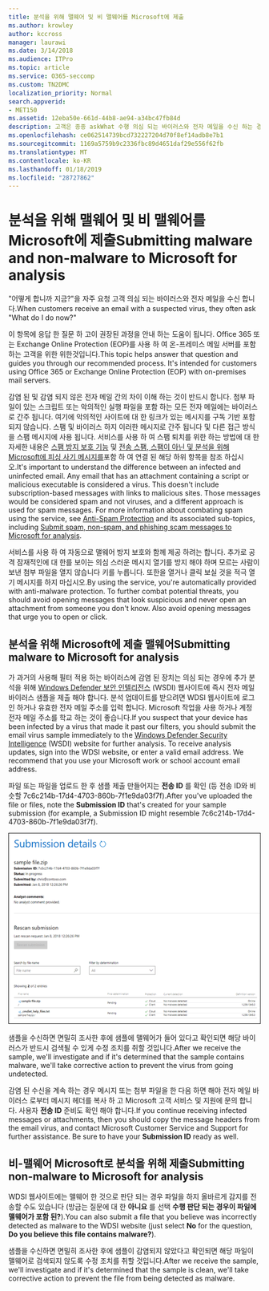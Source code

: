 ```yaml
---
title: 분석을 위해 맬웨어 및 비 맬웨어를 Microsoft에 제출
ms.author: krowley
author: kccross
manager: laurawi
ms.date: 3/14/2018
ms.audience: ITPro
ms.topic: article
ms.service: O365-seccomp
ms.custom: TN2DMC
localization_priority: Normal
search.appverid:
- MET150
ms.assetid: 12eba50e-661d-44b8-ae94-a34bc47fb84d
description: 고객은 종종 askWhat 수행 의심 되는 바이러스와 전자 메일을 수신 하는 경우 이제 합니까?
ms.openlocfilehash: ce062514739bcd732227204d70f8ef14adb8e7b1
ms.sourcegitcommit: 1169a5759b9c2336fbc89d4651daf29e556f62fb
ms.translationtype: MT
ms.contentlocale: ko-KR
ms.lasthandoff: 01/18/2019
ms.locfileid: "28727862"
---
```

# <a name="submitting-malware-and-non-malware-to-microsoft-for-analysis"></a><span data-ttu-id="1cf97-103">분석을 위해 맬웨어 및 비 맬웨어를 Microsoft에 제출</span><span class="sxs-lookup"><span data-stu-id="1cf97-103">Submitting malware and non-malware to Microsoft for analysis</span></span>

<span data-ttu-id="1cf97-104">"어떻게 합니까 지금?"을 자주 요청 고객 의심 되는 바이러스와 전자 메일을 수신 합니다.</span><span class="sxs-lookup"><span data-stu-id="1cf97-104">When customers receive an email with a suspected virus, they often ask "What do I do now?"</span></span>
  
<span data-ttu-id="1cf97-p101">이 항목에 응답 한 질문 하 고이 권장된 과정을 안내 하는 도움이 됩니다. Office 365 또는 Exchange Online Protection (EOP)를 사용 하 여 온-프레미스 메일 서버를 포함 하는 고객을 위한 위한것입니다.</span><span class="sxs-lookup"><span data-stu-id="1cf97-p101">This topic helps answer that question and guides you through our recommended process. It's intended for customers using Office 365 or Exchange Online Protection (EOP) with on-premises mail servers.</span></span>
  
<span data-ttu-id="1cf97-p102">감염 된 및 감염 되지 않은 전자 메일 간의 차이 이해 하는 것이 반드시 합니다. 첨부 파일이 있는 스크립트 또는 악의적인 실행 파일을 포함 하는 모든 전자 메일에는 바이러스로 간주 됩니다. 여기에 악의적인 사이트에 대 한 링크가 있는 메시지를 구독 기반 포함 되지 않습니다. 스팸 및 바이러스 하지 이러한 메시지로 간주 됩니다 및 다른 접근 방식을 스팸 메시지에 사용 됩니다. 서비스를 사용 하 여 스팸 퇴치를 위한 하는 방법에 대 한 자세한 내용은 [스팸 방지 보호 기능](anti-spam-and-anti-malware-protection.md) 및 [전송 스팸, 스팸이 아닌 및 분석을 위해 Microsoft에 피싱 사기 메시지를](submit-spam-non-spam-and-phishing-scam-messages-to-microsoft-for-analysis.md)포함 하 여 연결 된 해당 하위 항목을 참조 하십시오.</span><span class="sxs-lookup"><span data-stu-id="1cf97-p102">It's important to understand the difference between an infected and uninfected email. Any email that has an attachment containing a script or malicious executable is considered a virus. This doesn't include subscription-based messages with links to malicious sites. Those messages would be considered spam and not viruses, and a different approach is used for spam messages. For more information about combating spam using the service, see [Anti-Spam Protection](anti-spam-and-anti-malware-protection.md) and its associated sub-topics, including [Submit spam, non-spam, and phishing scam messages to Microsoft for analysis](submit-spam-non-spam-and-phishing-scam-messages-to-microsoft-for-analysis.md).</span></span> 
  
<span data-ttu-id="1cf97-p103">서비스를 사용 하 여 자동으로 맬웨어 방지 보호와 함께 제공 하려는 합니다. 추가로 공격 잠재적인에 대 한를 보이는 의심 스러운 메시지 열기를 방지 해야 하며 모르는 사람이 보낸 첨부 파일을 열지 않습니다 키를 누릅니다. 또한을 열거나 클릭 보실 것을 적극 열기 메시지를 하지 마십시오.</span><span class="sxs-lookup"><span data-stu-id="1cf97-p103">By using the service, you're automatically provided with anti-malware protection. To further combat potential threats, you should avoid opening messages that look suspicious and never open an attachment from someone you don't know. Also avoid opening messages that urge you to open or click.</span></span>
  
## <a name="submitting-malware-to-microsoft-for-analysis"></a><span data-ttu-id="1cf97-115">분석을 위해 Microsoft에 제출 맬웨어</span><span class="sxs-lookup"><span data-stu-id="1cf97-115">Submitting malware to Microsoft for analysis</span></span>

<span data-ttu-id="1cf97-p104">가 과거의 사용해 필터 적용 하는 바이러스에 감염 된 장치는 의심 되는 경우에 추가 분석을 위해 [Windows Defender 보안 인텔리전스](https://www.microsoft.com/wdsi/filesubmission) (WSDI) 웹사이트에 즉시 전자 메일 바이러스 샘플을 제출 해야 합니다. 분석 업데이트를 받으려면 WDSI 웹사이트에 로그인 하거나 유효한 전자 메일 주소를 입력 합니다. Microsoft 작업을 사용 하거나 계정 전자 메일 주소를 학교 하는 것이 좋습니다.</span><span class="sxs-lookup"><span data-stu-id="1cf97-p104">If you suspect that your device has been infected by a virus that made it past our filters, you should submit the email virus sample immediately to the [Windows Defender Security Intelligence](https://www.microsoft.com/wdsi/filesubmission) (WSDI) website for further analysis. To receive analysis updates, sign into the WDSI website, or enter a valid email address. We recommend that you use your Microsoft work or school account email address.</span></span> 
  
<span data-ttu-id="1cf97-119">파일 또는 파일을 업로드 한 후 샘플 제출 만들어지는 **전송 ID** 를 확인 (등 전송 ID와 비슷할 7c6c214b-17d4-4703-860b-7f1e9da03f7f).</span><span class="sxs-lookup"><span data-stu-id="1cf97-119">After you've uploaded the file or files, note the **Submission ID** that's created for your sample submission (for example, a Submission ID might resemble 7c6c214b-17d4-4703-860b-7f1e9da03f7f).</span></span> 
  
![Windows Defender 보안 인텔리전스 웹 사이트의 전송 세부 정보](media/EOP-Malware-Protection-Center.png)
  
<span data-ttu-id="1cf97-121">샘플을 수신하면 면밀히 조사한 후에 샘플에 맬웨어가 들어 있다고 확인되면 해당 바이러스가 반드시 검색될 수 있게 수정 조치를 취할 것입니다.</span><span class="sxs-lookup"><span data-stu-id="1cf97-121">After we receive the sample, we'll investigate and if it's determined that the sample contains malware, we'll take corrective action to prevent the virus from going undetected.</span></span>
  
<span data-ttu-id="1cf97-p105">감염 된 수신을 계속 하는 경우 메시지 또는 첨부 파일을 한 다음 하면 해야 전자 메일 바이러스 로부터 메시지 헤더를 복사 하 고 Microsoft 고객 서비스 및 지원에 문의 합니다. 사용자 **전송 ID** 준비도 확인 해야 합니다.</span><span class="sxs-lookup"><span data-stu-id="1cf97-p105">If you continue receiving infected messages or attachments, then you should copy the message headers from the email virus, and contact Microsoft Customer Service and Support for further assistance. Be sure to have your **Submission ID** ready as well.</span></span> 
  
## <a name="submitting-non-malware-to-microsoft-for-analysis"></a><span data-ttu-id="1cf97-124">비-맬웨어 Microsoft로 분석을 위해 제출</span><span class="sxs-lookup"><span data-stu-id="1cf97-124">Submitting non-malware to Microsoft for analysis</span></span>

<span data-ttu-id="1cf97-125">WDSI 웹사이트에는 맬웨어 한 것으로 판단 되는 경우 파일을 하지 올바르게 감지를 전송할 수도 있습니다 (방금는 질문에 대 한 **아니요** 를 선택 **수행 판단 되는 경우이 파일에 맬웨어가 포함 된?**).</span><span class="sxs-lookup"><span data-stu-id="1cf97-125">You can also submit a file that you believe was incorrectly detected as malware to the WDSI website (just select **No** for the question, **Do you believe this file contains malware?**).</span></span>
  
<span data-ttu-id="1cf97-126">샘플을 수신하면 면밀히 조사한 후에 샘플이 감염되지 않았다고 확인되면 해당 파일이 맬웨어로 검색되지 않도록 수정 조치를 취할 것입니다.</span><span class="sxs-lookup"><span data-stu-id="1cf97-126">After we receive the sample, we'll investigate and if it's determined that the sample is clean, we'll take corrective action to prevent the file from being detected as malware.</span></span>
  

